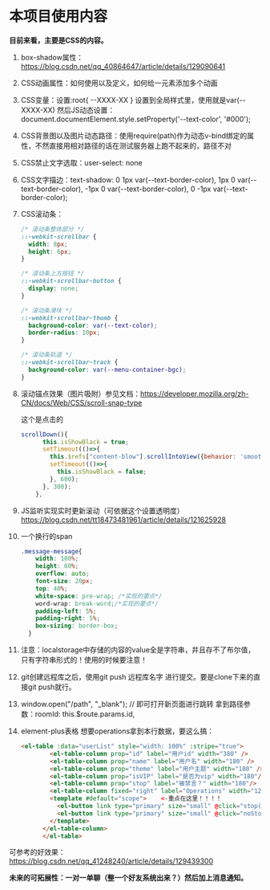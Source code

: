# 本项目使用内容

**目前来看，主要是CSS的内容。**

1. box-shadow属性：https://blog.csdn.net/qq_40864647/article/details/129090641

2. CSS动画属性：如何使用以及定义，如何给一元素添加多个动画

3. CSS变量：设置:root{ --XXXX-XX } 设置到全局样式里，使用就是var(--XXXX-XX) 然后JS动态设置：document.documentElement.style.setProperty('--text-color', '#000');

4. CSS背景图以及图片动态路径：使用require(path)作为动态v-bind绑定的属性，不然直接用相对路径的话在测试服务器上跑不起来的，路径不对

5. CSS禁止文字选取：user-select: none

6. CSS文字描边：text-shadow: 0 1px var(--text-border-color), 1px 0 var(--text-border-color), -1px 0 var(--text-border-color), 0 -1px var(--text-border-color);

7. CSS滚动条：

   ```css
   /* 滚动条整体部分 */
   ::-webkit-scrollbar {
     width: 8px;
     height: 6px;
   }
   
   /* 滚动条上方按钮 */
   ::-webkit-scrollbar-button {
     display: none;
   }
   
   /* 滚动条滑块 */
   ::-webkit-scrollbar-thumb {
     background-color: var(--text-color);
     border-radius: 10px;
   }
   
   /* 滚动条轨道 */
   ::-webkit-scrollbar-track {
     background-color: var(--menu-container-bgc);
   }
   ```

8. 滚动锚点效果（图片吸附）参见文档：https://developer.mozilla.org/zh-CN/docs/Web/CSS/scroll-snap-type

   这个是点击的

   ```js
   scrollDown(){
         this.isShowBlack = true;
         setTimeout(()=>{
           this.$refs["content-blow"].scrollIntoView({behavior: 'smooth'});
           setTimeout(()=>{
             this.isShowBlack = false;
           }, 600);
         }, 300);
       },
   ```

9. JS监听实现实时更新滚动（可依据这个设置透明度）https://blog.csdn.net/tt18473481961/article/details/121625928

10. 一个换行的span

    ```css
    .message-message{
        width: 100%;
        height: 60%;
        overflow: auto;
        font-size: 20px;
        top: 40%;
        white-space: pre-wrap; /*实现的要点*/
        word-wrap: break-word;/*实现的要点*/
        padding-left: 5%;
        padding-right: 5%;
        box-sizing: border-box;
      }
    ```

11. 注意：localstorage中存储的内容的value全是字符串，并且存不了布尔值，只有字符串形式的！使用的时候要注意！

12. git创建远程库之后，使用git push 远程库名字 进行提交。要是clone下来的直接git push就行。

13. window.open("/path", "_blank"); // 即可打开新页面进行跳转  拿到路径参数：roomId: this.$route.params.id,

14. element-plus表格 想要operations拿到本行数据，要这么搞：

    ```html
    <el-table :data="userList" style="width: 100%" :stripe="true">
            <el-table-column prop="id" label="用户id" width="380" />
            <el-table-column prop="name" label="用户名" width="180" />
            <el-table-column prop="theme" label="用户主题" width="180" />
            <el-table-column prop="isVIP" label="是否为vip" width="180"/>
            <el-table-column prop="stop" label="被禁言？" width="180"/>
            <el-table-column fixed="right" label="Operations" width="120">
            <template #default="scope">    <-重点在这里！！！！
              <el-button link type="primary" size="small" @click="stop(scope.row)">禁言</el-button>
              <el-button link type="primary" size="small" @click="noStop(scope.row)">解除禁言</el-button>
            </template>
          </el-table-column>
          </el-table>
    ```

    







可参考的好效果：https://blog.csdn.net/qq_41248240/article/details/129439300

**未来的可拓展性：一对一单聊（整一个好友系统出来？）然后加上消息通知。**